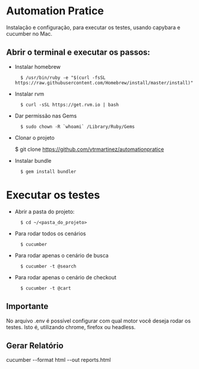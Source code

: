 # Automation Pratice

Instalação e configuração, para executar os testes, usando capybara e cucumber no Mac.

## Abrir o terminal e executar os passos:

* Instalar homebrew

		$ /usr/bin/ruby -e "$(curl -fsSL https://raw.githubusercontent.com/Homebrew/install/master/install)"

* Instalar rvm

		$ curl -sSL https://get.rvm.io | bash

* Dar permissão nas Gems

		$ sudo chown -R `whoami` /Library/Ruby/Gems

* Clonar o projeto

    $ git clone https://github.com/vtrmartinez/automationpratice

* Instalar bundle

		$ gem install bundler


# Executar os testes

* Abrir a pasta do projeto:

	 	$ cd ~/<pasta_do_projeto>


* Para rodar todos os cenários

		$ cucumber 
    
* Para rodar apenas o cenário de busca

		$ cucumber -t @search
    
* Para rodar apenas o cenário de checkout

		$ cucumber -t @cart
    
## Importante
No arquivo .env é possível configurar com qual motor você deseja rodar os testes. Isto é, utilizando chrome, firefox ou headless.

## Gerar Relatório

cucumber --format html --out reports.html
